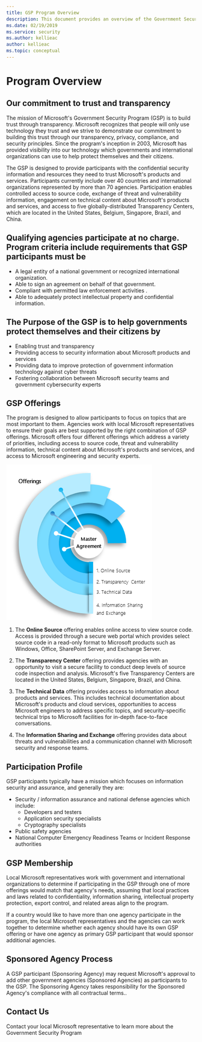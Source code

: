 ```yaml
---
title: GSP Program Overview
description: This document provides an overview of the Government Security Program.
ms.date: 02/19/2019
ms.service: security
ms.author: kellieac
author: kellieac
ms.topic: conceptual
---
```


# Program Overview

## Our commitment to trust and transparency

The mission of Microsoft's Government Security Program (GSP) is to build trust through transparency.  Microsoft recognizes that people will only use technology they trust and we strive to demonstrate our commitment to building this trust through our transparency, privacy, compliance, and security principles.  Since the program's inception in 2003, Microsoft has provided visibility into our technology which governments and international organizations can use to help protect themselves and their citizens.

The GSP is designed to provide participants with the confidential security information and resources they need to trust Microsoft's products and services.  Participants currently include over 40 countries and international organizations represented by more than 70 agencies.  Participation enables controlled access to source code, exchange of threat and vulnerability information, engagement on technical content about Microsoft's products and services, and access to five globally-distributed Transparency Centers, which are located in the United States, Belgium, Singapore, Brazil, and China. 

## Qualifying agencies participate at no charge. Program criteria include requirements that GSP participants must be

 - A legal entity of a national government or recognized international organization.
 - Able to sign an agreement on behalf of that government.
 - Compliant with permitted law enforcement activities .
 - Able to adequately protect intellectual property and confidential information.

## The Purpose of the GSP is to help governments protect themselves and their citizens by

 - Enabling trust and transparency
 - Providing access to security information about Microsoft products and services
 - Providing data to improve protection of government information technology against cyber threats
 - Fostering collaboration between Microsoft security teams and government cybersecurity experts

## GSP Offerings

 The program is designed to allow participants to focus on topics that are most important to them.  Agencies work with local Microsoft representatives to ensure their goals are best supported by the right combination of GSP offerings.  Microsoft offers four different offerings which address a variety of priorities, including access to source code, threat and vulnerability information, technical content about Microsoft's products and services, and access to Microsoft engineering and security experts.

![offerings](../media/security-gsp/programOverview.png)

 1. The **Online Source** offering enables online access to view source code. Access is provided through a secure web portal which provides select source code in a read-only format to Microsoft products such as Windows, Office, SharePoint Server, and Exchange Server.

 2. The **Transparency Center** offering provides agencies with an opportunity to visit a secure facility to conduct deep levels of source code inspection and analysis.  Microsoft's five Transparency Centers are located in the United States, Belgium, Singapore, Brazil, and China.

 3. The **Technical Data** offering provides access to information about products and services.  This includes technical documentation about Microsoft's products and cloud services, opportunities to access Microsoft engineers to address specific topics, and security-specific technical trips to Microsoft facilities for in-depth face-to-face conversations.

 4. The **Information Sharing and Exchange** offering provides data about threats and vulnerabilities and a communication channel with Microsoft security and response teams.

## Participation Profile

GSP participants typically have a mission which focuses on information security and assurance, and generally they are:
 - Security / information assurance and national defense agencies which include:
   - Developers and testers
   - Application security specialists
   - Cryptography specialists
 - Public safety agencies
 - National Computer Emergency Readiness Teams or Incident Response authorities

## GSP Membership

Local Microsoft representatives work with government and international organizations to determine if participating in the GSP through one of more offerings would match that agency's needs, assuming that local practices and laws related to confidentiality, information sharing, intellectual property protection, export control, and related areas align to the program. 

If a country would like to have more than one agency participate in the program, the local Microsoft representatives and the agencies can work together to determine whether each agency should have its own GSP offering or have one agency as primary GSP participant that would sponsor additional agencies.   

## Sponsored Agency Process

A GSP participant (Sponsoring Agency) may request Microsoft's approval to add other government agencies (Sponsored Agencies) as participants to the GSP.  The Sponsoring Agency takes responsibility for the Sponsored Agency's compliance with all contractual terms..

## Contact Us

Contact your local Microsoft representative to learn more about the Government Security Program

